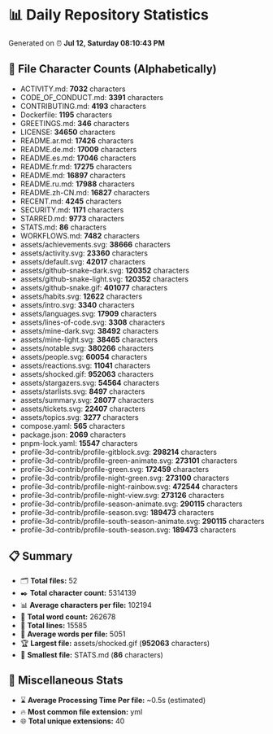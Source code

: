 # 📊 Daily Repository Statistics
Generated on ⏰ **Jul 12, Saturday 08:10:43 PM**

## 📂 File Character Counts (Alphabetically)
- ACTIVITY.md: **7032** characters
- CODE_OF_CONDUCT.md: **3391** characters
- CONTRIBUTING.md: **4193** characters
- Dockerfile: **1195** characters
- GREETINGS.md: **346** characters
- LICENSE: **34650** characters
- README.ar.md: **17426** characters
- README.de.md: **17009** characters
- README.es.md: **17046** characters
- README.fr.md: **17275** characters
- README.md: **16897** characters
- README.ru.md: **17988** characters
- README.zh-CN.md: **16827** characters
- RECENT.md: **4245** characters
- SECURITY.md: **1171** characters
- STARRED.md: **9773** characters
- STATS.md: **86** characters
- WORKFLOWS.md: **7482** characters
- assets/achievements.svg: **38666** characters
- assets/activity.svg: **23360** characters
- assets/default.svg: **42017** characters
- assets/github-snake-dark.svg: **120352** characters
- assets/github-snake-light.svg: **120352** characters
- assets/github-snake.gif: **401077** characters
- assets/habits.svg: **12622** characters
- assets/intro.svg: **3340** characters
- assets/languages.svg: **17909** characters
- assets/lines-of-code.svg: **3308** characters
- assets/mine-dark.svg: **38492** characters
- assets/mine-light.svg: **38465** characters
- assets/notable.svg: **380266** characters
- assets/people.svg: **60054** characters
- assets/reactions.svg: **11041** characters
- assets/shocked.gif: **952063** characters
- assets/stargazers.svg: **54564** characters
- assets/starlists.svg: **8497** characters
- assets/summary.svg: **28077** characters
- assets/tickets.svg: **22407** characters
- assets/topics.svg: **3277** characters
- compose.yaml: **565** characters
- package.json: **2069** characters
- pnpm-lock.yaml: **15547** characters
- profile-3d-contrib/profile-gitblock.svg: **298214** characters
- profile-3d-contrib/profile-green-animate.svg: **273101** characters
- profile-3d-contrib/profile-green.svg: **172459** characters
- profile-3d-contrib/profile-night-green.svg: **273100** characters
- profile-3d-contrib/profile-night-rainbow.svg: **472544** characters
- profile-3d-contrib/profile-night-view.svg: **273126** characters
- profile-3d-contrib/profile-season-animate.svg: **290115** characters
- profile-3d-contrib/profile-season.svg: **189473** characters
- profile-3d-contrib/profile-south-season-animate.svg: **290115** characters
- profile-3d-contrib/profile-south-season.svg: **189473** characters

## 📋 Summary
- 🗂️ **Total files:** 52
- ✒️ **Total character count:** 5314139
- 📊 **Average characters per file:** 102194
- 📝 **Total word count:** 262678
- 🧾 **Total lines:** 15585
- 📐 **Average words per file:** 5051
- 🏆 **Largest file:** assets/shocked.gif (**952063** characters)
- 🥉 **Smallest file:** STATS.md (**86** characters)

## 🌟 Miscellaneous Stats
- ⌛ **Average Processing Time Per file:** ~0.5s (estimated)
- 🔥 **Most common file extension:** yml
- 🌐 **Total unique extensions:** 40
